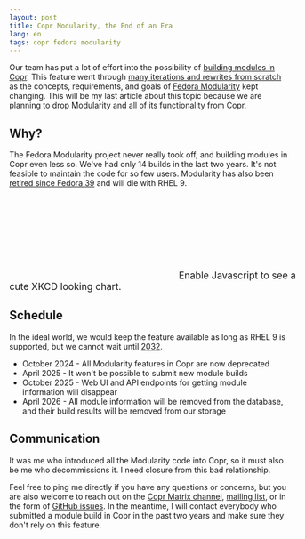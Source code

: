 ```yaml
---
layout: post
title: Copr Modularity, the End of an Era
lang: en
tags: copr fedora modularity
---
```


Our team has put a lot of effort into the possibility of
[building modules in Copr][modularity-docs-copr].  This feature went through
[many iterations and rewrites from scratch][modularity-retrospect] as the
concepts, requirements, and goals of [Fedora Modularity][fedora-modularity] kept
changing. This will be my last article about this topic because we are planning
to drop Modularity and all of its functionality from Copr.


## Why?

The Fedora Modularity project never really took off, and building modules in
Copr even less so.  We've had only 14 builds in the last two years. It's not
feasible to maintain the code for so few users. Modularity has also been
[retired since Fedora 39][modularity-end-fedora] and will die with RHEL 9.

<div class="text-center img-row row">
  <div style="width:550px;font-size:17px;display:inline-block;">
    <svg class="line-chart"></svg>
    <script src="https://cdn.jsdelivr.net/npm/chart.xkcd@1/dist/chart.xkcd.min.js"></script>
    <script>
      const svg = document.querySelector('.line-chart')
      new chartXkcd.Line(svg, {
          title: 'Copr module builds throughout the years',
          data: {
              labels:['2015', '2016', '2017', '2018', '2019', '2020','2021', '2022', '2023', '2024'],
              datasets: [{
                  data: [0, 11, 67, 86, 82, 95, 63, 54, 5, 9],
              }]
          },
          options: {yTickCount: 5}
      });
    </script>
    <noscript>Enable Javascript to see a cute XKCD looking chart.</noscript>
  </div>
</div>


## Schedule

In the ideal world, we would keep the feature available as long as RHEL 9 is
supported, but we cannot wait until [2032][rhel-9-support].

- October 2024 - All Modularity features in Copr are now deprecated
- April 2025 - It won't be possible to submit new module builds
- October 2025 - Web UI and API endpoints for getting module information will
  disappear
- April 2026 - All module information will be removed from the database, and
  their build results will be removed from our storage


## Communication

It was me who introduced all the Modularity code into Copr, so it must also be
me who decommissions it. I need closure from this bad relationship.

Feel free to ping me directly if you have any questions or concerns, but you are
also welcome to reach out on the [Copr Matrix channel][matrix],
[mailing list][mailing-list], or in the
form of [GitHub issues][github-issues]. In the meantime, I will contact
everybody who submitted a module build in Copr in the past two years and make
sure they don't rely on this feature.


[modularity-docs-copr]: https://docs.fedoraproject.org/en-US/modularity/building-modules/copr/building-modules-in-copr/
[modularity-retrospect]: https://frostyx.cz/posts/copr-modularity-in-retrospect
[fedora-modularity]: https://docs.pagure.org/modularity/
[modularity-end-fedora]: https://fedoraproject.org/wiki/Changes/RetireModularity
[rhel-9-support]: https://access.redhat.com/support/policy/updates/errata
[matrix]: https://matrix.to/#/#buildsys:fedoraproject.org
[mailing-list]: https://lists.fedorahosted.org/archives/list/copr-devel@lists.fedorahosted.org/
[github-issues]: https://github.com/fedora-copr/copr/issues
